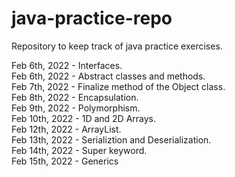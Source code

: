 # java-practice-repo
Repository to keep track of java practice exercises. 

Feb 6th, 2022 - Interfaces.<br />
Feb 6th, 2022 - Abstract classes and methods. <br />
Feb 7th, 2022 - Finalize method of the Object class. <br />
Feb 8th, 2022 - Encapsulation. <br />
Feb 9th, 2022 - Polymorphism. <br />
Feb 10th, 2022 - 1D and 2D Arrays. <br />
Feb 12th, 2022 - ArrayList. <br />
Feb 13th, 2022 - Serializtion and Deserialization. <br />
Feb 14th, 2022 - Super keyword. <br />
Feb 15th, 2022 - Generics